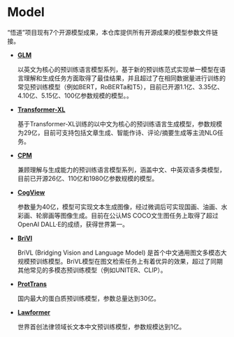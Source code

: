 # Model
“悟道”项目现有7个开源模型成果，本仓库提供所有开源成果的模型参数文件链接。

* **[GLM](https://resource.wudaoai.cn/home?ind=2&name=WuDao%20WenHui&id=1399364355975327744)**

  以英文为核心的预训练语言模型系列，基于新的预训练范式实现单一模型在语言理解和生成任务方面取得了最佳结果，并且超过了在相同数据量进行训练的常见预训练模型（例如BERT，RoBERTa和T5），目前已开源1.1亿、3.35亿、4.10亿、5.15亿、100亿参数规模的模型。。

* **[Transformer-XL](https://resource.wudaoai.cn/home?ind=2&name=WuDao%20WenHui&id=1399364355975327744)**

  基于Transformer-XL训练的以中文为核心的预训练语言生成模型，参数规模为29亿，目前可支持包括文章生成、智能作诗、评论/摘要生成等主流NLG任务。
 
* **[CPM](https://resource.wudaoai.cn/home?ind=2&name=WuDao%20WenYuan&id=1394901846484627456)**

  兼顾理解与生成能力的预训练语言模型系列，涵盖中文、中英双语多类模型，目前已开源26亿、110亿和1980亿参数规模的模型。
  
* **[CogView](https://resource.wudaoai.cn/home?ind=2&name=WuDao%20WenHui&id=1399364355975327744)**

  参数量为40亿，模型可实现文本生成图像，经过微调后可实现国画、油画、水彩画、轮廓画等图像生成。目前在公认MS COCO文生图任务上取得了超过OpenAI DALL·E的成绩，获得世界第一。

* **[BriVl](https://resource.wudaoai.cn/home?ind=2&name=WuDao%20WenYuan&id=1394901846484627456)**

  BriVL (Bridging Vision and Language Model) 是首个中文通用图文多模态大规模预训练模型。BriVL模型在图文检索任务上有着优异的效果，超过了同期其他常见的多模态预训练模型（例如UNITER、CLIP）。
  
* **[ProtTrans](https://resource.wudaoai.cn/home?ind=2&name=WuDao%20WenSu&id=1394901487120855040)**

  国内最大的蛋白质预训练模型，参数总量达到30亿。

* **[Lawformer](https://resource.wudaoai.cn/home?ind=2&name=WuDao%20WenYuan&id=1394901846484627456)**

  世界首创法律领域长文本中文预训练模型，参数规模达到1亿。
  
